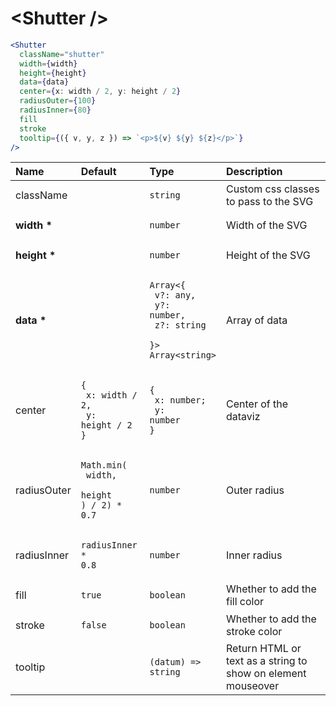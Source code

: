 # \<Shutter \/>

```jsx
<Shutter
  className="shutter"
  width={width}
  height={height}
  data={data}
  center={x: width / 2, y: height / 2}
  radiusOuter={100}
  radiusInner={80}
  fill
  stroke
  tooltip={({ v, y, z }) => `<p>${v} ${y} ${z}</p>`}
/>
```

| Name             | Default                                                                  | Type                                                                                                  | Description                                                  |
| :--------------- | :----------------------------------------------------------------------- | :---------------------------------------------------------------------------------------------------- | :----------------------------------------------------------- |
| className        |                                                                          | <pre><code>string</code></pre>                                                                        | Custom css classes to pass to the SVG                        |
| <b>width \*</b>  |                                                                          | <pre><code>number</code></pre>                                                                        | Width of the SVG                                             |
| <b>height \*</b> |                                                                          | <pre><code>number</code></pre>                                                                        | Height of the SVG                                            |
| <b>data \*</b>   |                                                                          | <pre><code>Array<{<br> v?: any,<br> y?: number,<br> z?: string <br>}><br>Array\<string\></code></pre> | Array of data                                                |
| center           | <pre><code>{<br> x: width / 2,<br> y: height / 2<br>}</code></pre>       | <pre><code>{<br> x: number;<br> y: number<br>}</code></pre>                                           | Center of the dataviz                                        |
| radiusOuter      | <pre><code>Math.min(<br> width,<br> height<br>) / 2) \* 0.7</code></pre> | <pre><code>number</code></pre>                                                                        | Outer radius                                                 |
| radiusInner      | <pre><code>radiusInner \* 0.8</code></pre>                               | <pre><code>number</code></pre>                                                                        | Inner radius                                                 |
| fill             | <pre><code>true</code></pre>                                             | <pre><code>boolean</code></pre>                                                                       | Whether to add the fill color                                |
| stroke           | <pre><code>false</code></pre>                                            | <pre><code>boolean</code></pre>                                                                       | Whether to add the stroke color                              |
| tooltip          |                                                                          | <pre><code>(datum) => string</code></pre>                                                             | Return HTML or text as a string to show on element mouseover |
